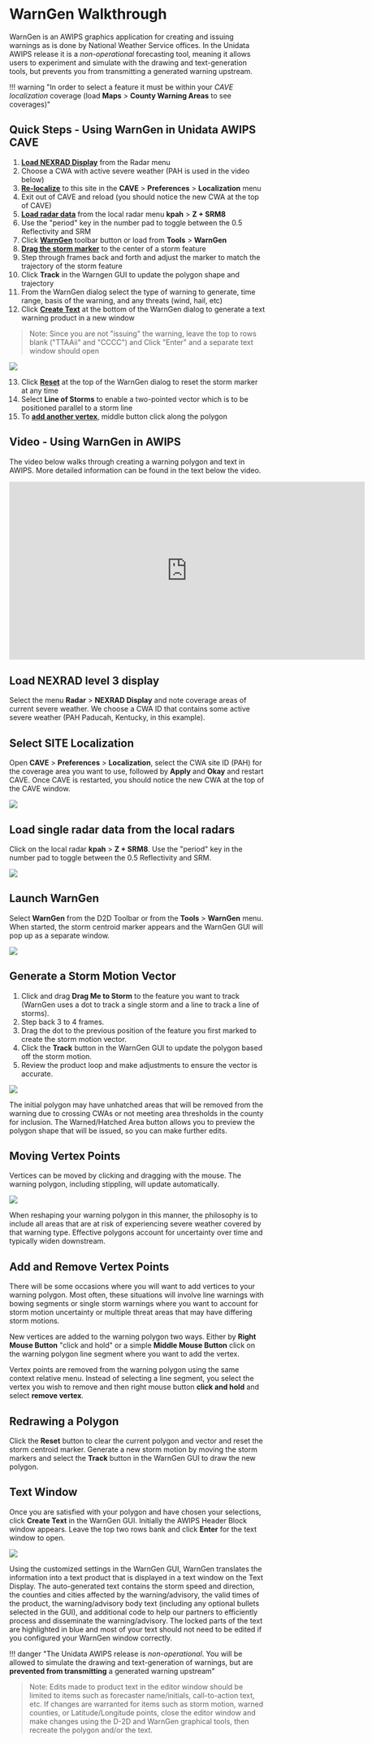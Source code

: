 # WarnGen Walkthrough

WarnGen is an AWIPS graphics application for creating and issuing warnings as is done by National Weather Service offices.  In the Unidata AWIPS release it is a *non-operational* forecasting tool, meaning it allows users to experiment and simulate with the drawing and text-generation tools, but prevents you from transmitting a generated warning upstream.

!!! warning "In order to select a feature it must be within your *CAVE localization* coverage (load **Maps** > **County Warning Areas** to see coverages)"

## Quick Steps - Using WarnGen in Unidata AWIPS CAVE

1. [**Load NEXRAD Display**](#load-nexrad-level-3-display) from the Radar menu
2. Choose a CWA with active severe weather (PAH is used in the video below)
3. [**Re-localize**](#select-site-localization) to this site in the **CAVE** &gt; **Preferences** &gt; **Localization** menu
4. Exit out of CAVE and reload (you should notice the new CWA at the top of CAVE)
5. [**Load radar data**](#load-single-radar-data-from-the-local-radars) from the local radar menu **kpah** &gt; **Z + SRM8**
6. Use the "period" key in the number pad to toggle between the 0.5 Reflectivity and SRM
7. Click [**WarnGen**](#launch-warngen) toolbar button or load from **Tools** &gt; **WarnGen**
8. [**Drag the storm marker**](#generate-a-storm-motion-vector) to the center of a storm feature
9. Step through frames back and forth and adjust the marker to match the trajectory of the storm feature
10. Click **Track** in the Warngen GUI to update the polygon shape and trajectory
11. From the WarnGen dialog select the type of warning to generate, time range, basis of the warning, and any threats (wind, hail, etc)
12. Click [**Create Text**](#text-window) at the bottom of the WarnGen dialog to generate a text warning product in a new window

 > Note: Since you are not "issuing" the warning, leave the top to rows blank ("TTAAii" and "CCCC") and Click "Enter" and a separate text window should open 
    
![](../images/warngenHeaderBlock.png)

13. Click [**Reset**](#redrawing-a-polygon) at the top of the WarnGen dialog to reset the storm marker at any time
14. Select **Line of Storms** to enable a two-pointed vector which is to be positioned parallel to a storm line
15. To [**add another vertex**](#add-and-remove-vertex-points), middle button click along the polygon

## Video - Using WarnGen in AWIPS

The video below walks through creating a warning polygon and text in AWIPS. More detailed information can be found in the text below the video.

<iframe width="700" height="350"src="https://www.youtube.com/embed/hjytnJOxrOg?autoplay=0&rel=0" title="Tutorial: Using WarnGen in AWIPS" frameborder="0" allowfullscreen>
</iframe>

## Load NEXRAD level 3 display

Select the menu **Radar** > **NEXRAD Display** and note coverage areas of current severe weather.  We choose a CWA ID that contains some active severe weather (PAH Paducah, Kentucky, in this example).

## Select SITE Localization

Open **CAVE** > **Preferences** > **Localization**, select the CWA site ID (PAH) for the coverage area you want to use, followed by **Apply** and **Okay** and restart CAVE. Once CAVE is restarted, you should notice the new CWA at the top of the CAVE window.

![](../images/warngenLocalization.png)

## Load single radar data from the local radars

Click on the local radar **kpah** &gt; **Z + SRM8**. Use the "period" key in the number pad to toggle between the 0.5 Reflectivity and SRM.

![](../images/warngenLocalRadar.png)

## Launch WarnGen

Select **WarnGen** from the D2D Toolbar or from the **Tools** &gt; **WarnGen** menu.  When started, the storm centroid marker appears and the WarnGen GUI will pop up as a separate window.

![](../images/warngen.png)

## Generate a Storm Motion Vector

1. Click and drag **Drag Me to Storm** to the feature you want to track (WarnGen uses a dot to track a single storm and a line to track a line of storms).
2. Step back 3 to 4 frames.
3. Drag the dot to the previous position of the feature you first marked to create the storm motion vector.
4. Click the **Track** button in the WarnGen GUI to update the polygon based off the storm motion.
5. Review the product loop and make adjustments to ensure the vector is accurate.

![](../images/warngenDMTS.png)

The initial polygon may have unhatched areas that will be removed from the warning due to crossing CWAs or not meeting area thresholds in the county for inclusion. The Warned/Hatched Area button allows you to preview the polygon shape that will be issued, so you can make further edits.

## Moving Vertex Points

Vertices can be moved by clicking and dragging with the mouse. The warning polygon, including stippling, will update automatically.

![](../images/warngenPoly.png)

When reshaping your warning polygon in this manner, the philosophy is to include all areas that are at risk of experiencing severe weather covered by that warning type. Effective polygons account for uncertainty over time and typically widen downstream. 

## Add and Remove Vertex Points

There will be some occasions where you will want to add vertices to your warning polygon. Most often, these situations will involve line warnings with bowing segments or single storm warnings where you want to account for storm motion uncertainty or multiple threat areas that may have differing storm motions.

New vertices are added to the warning polygon two ways. Either by **Right Mouse Button** "click and hold" or a simple **Middle Mouse Button** click on the warning polygon line segment where you want to add the vertex.

Vertex points are removed from the warning polygon using the same context relative menu. Instead of selecting a line segment, you select the vertex you wish to remove and then right mouse button **click and hold** and select **remove vertex**.

## Redrawing a Polygon

Click the **Reset** button to clear the current polygon and vector and reset the storm centroid marker. Generate a new storm motion by moving the storm markers and select the **Track** button in the WarnGen GUI to draw the new polygon.

<!--
# Restoring a Polygon

When you are customizing a polygon in WarnGen, speed is critical. Everyone, even veteran warning forecasters, will occasionally draw a warning polygon one way and then realize, prior to sending the warning, that they want to draw the warning boundaries differently. Depending on the complexity of the changes you make to a warning polygon, sometimes it’s faster to just start over from scratch. The easiest way to proceed, especially if you are still comfortable with the storm motion, is to select the “Track” the WarnGen GUI.
-->

## Text Window

Once you are satisfied with your polygon and have chosen your selections, click **Create Text** in the WarnGen GUI. Initially the AWIPS Header Block window appears. Leave the top two rows bank and click **Enter** for the text window to open. 

![](../images/warngenHeaderBlock.png)

Using the customized settings in the WarnGen GUI, WarnGen translates the information into a text product that is displayed in a text window on the Text Display. The auto-generated text contains the storm speed and direction, the counties and cities affected by the warning/advisory, the valid times of the product, the warning/advisory body text (including any optional bullets selected in the GUI), and additional code to help our partners to efficiently process and disseminate the warning/advisory. The locked parts of the text are highlighted in blue and most of your text should not need to be edited if you configured your WarnGen window correctly.

!!! danger "The Unidata AWIPS release is *non-operational*. You will be allowed to simulate the drawing and text-generation of warnings, but are **prevented from transmitting** a generated warning upstream"

<!--
For some products like Severe Weather Statements, there are parts of text that must be edited that have wild-card characters around them that need to be removed after modifying the text inside (e.g. !** WEAKENED.MOVED OUT OF THE WARNED AREA. **!). When you attempt to send a product, WarnGen will instruct you to modify this text if you have not. Once the text looks ready for submission you click the Send button, and, on a live system, the warning will be transmitted for public broadcast after you press the Go Ahead button on the final WarnGen check. WES-2 Bridge has been implemented in a way that cannot interact with the live AWIPS processes and communications, so warnings issued on the WES-2 Bridge will not be transmitted as live products.
-->

> Note: Edits made to product text in the editor window should be limited to items such as forecaster name/initials, call-to-action text, etc. If changes are warranted for items such as storm motion, warned counties, or Latitude/Longitude points, close the editor window and make changes using the D-2D and WarnGen graphical tools, then recreate the polygon and/or the text.

<!--
## "Issuing" a Warning

With a tracked storm in WarnGen:

1. Select **CAVE &gt; New &gt; Text Workstation**
2. Select the **Track** button to preview the polygon
3. Select the **Create Text** button.
4. Select **Enter** on the AWIPS Header Block window to enter the text editor.
	- Blue text is locked and uneditable. You should not need to edit most text, and you need to be careful not to make the hazards inconsistent with the locked intensity summary at the bottom of the warning.
	- If WarnGen has text you need to edit, there will be wildcards around the text, and WarnGen will not let you send the warning until you modify it.
5. Read the text of the warning, identify your ETN number after the “SV.W.” (e.g. 0004) at the top of the warning, and make changes to the warning text if WarnGen tells you to.
6. Click the **Send** button (will not actually send). Sending warnings on the WES-2 Bridge is safe because it is not connected to the live AWIPS communications route, and the transmission capabilities have been disabled, firewalled, and modified to prevent any risk of warnings going out.  Unidata AWIPS always disables the sending of warnings.
-->
